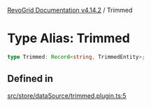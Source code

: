 [RevoGrid Documentation v4.14.2](README.md) / Trimmed

# Type Alias: Trimmed

```ts
type Trimmed: Record<string, TrimmedEntity>;
```

## Defined in

[src/store/dataSource/trimmed.plugin.ts:5](https://github.com/revolist/revogrid/blob/29f379095274a66a187c28b49fe0e1fb4170d3ea/src/store/dataSource/trimmed.plugin.ts#L5)
